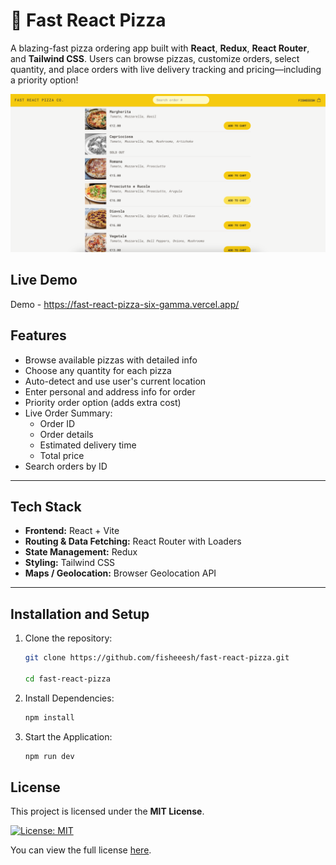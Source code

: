 # 🍕 Fast React Pizza

A blazing-fast pizza ordering app built with **React**, **Redux**, **React Router**, and **Tailwind CSS**. Users can browse pizzas, customize orders, select quantity, and place orders with live delivery tracking and pricing—including a priority option!

![App Preview](./src/assets/preview.png)

## Live Demo

Demo - https://fast-react-pizza-six-gamma.vercel.app/


## Features

- Browse available pizzas with detailed info
- Choose any quantity for each pizza
- Auto-detect and use user's current location
- Enter personal and address info for order
- Priority order option (adds extra cost)
- Live Order Summary:
  - Order ID
  - Order details
  - Estimated delivery time
  - Total price
- Search orders by ID

---

## Tech Stack

- **Frontend:** React + Vite
- **Routing & Data Fetching:** React Router with Loaders
- **State Management:** Redux
- **Styling:** Tailwind CSS
- **Maps / Geolocation:** Browser Geolocation API

---

## Installation and Setup  
1. Clone the repository:  
   ```bash
   git clone https://github.com/fisheeesh/fast-react-pizza.git

   cd fast-react-pizza
2. Install Dependencies:
   ```bash
   npm install
3. Start the Application:
   ```bash
   npm run dev
## License

This project is licensed under the **MIT License**.  

[![License: MIT](https://img.shields.io/badge/License-MIT-yellow.svg)](https://opensource.org/licenses/MIT)  

You can view the full license [here](LICENSE).